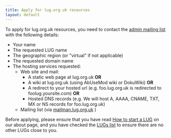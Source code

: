 ```yaml
---
title: Apply for lug.org.uk resources
layout: default
---
```

To apply for lug.org.uk resources, you need to contact the [admin mailing list](mailto:admin@lug.org.uk) with the following details:

* Your name
* The requested LUG name
* The geographic region (or "virtual" if not applicable)
* The requested domain name
* The hosting services requested:
  * Web site and mail:
    * A static web page at lug.org.uk <b>OR</b>
    * A wiki at lug.org.uk (using AbUseMod wiki or DokuWiki) <b>OR</b>
    * A redirect to your hosted url (e.g. foo.lug.org.uk is redirected to foolug.yoursite.com) <b>OR</b>
    * Hosted DNS records (e.g. We will host A, AAAA, CNAME, TXT, MX or NS records for foo.lug.org.uk)
  * Mailing list (via [mailman.lug.org.uk](https://mailman.lug.org.uk/mailman/listinfo/) )

Before applying, please ensure that you have read [How to start a LUG](/about/) on our about page, and you have checked the [LUGs list](/lugs) to ensure there are no other LUGs close to you.
